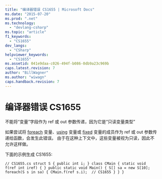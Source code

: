 ```yaml
---
title: "编译器错误 CS1655 | Microsoft Docs"
ms.date: "2015-07-20"
ms.prod: ".net"
ms.technology: 
  - "devlang-csharp"
ms.topic: "article"
f1_keywords: 
  - "CS1655"
dev_langs: 
  - "CSharp"
helpviewer_keywords: 
  - "CS1655"
ms.assetid: 041e9daa-c026-494f-b086-0db9a23c969b
caps.latest.revision: 7
author: "BillWagner"
ms.author: "wiwagn"
caps.handback.revision: 7
---
```

# 编译器错误 CS1655
不能将“变量”字段作为 ref 或 out 参数传递，因为它是“只读变量类型”  
  
 如果尝试将 [foreach](../../csharp/language-reference/keywords/foreach-in.md) 变量、[using](../../csharp/language-reference/keywords/using-statement.md) 变量或 [fixed](../../csharp/language-reference/keywords/fixed-statement.md) 变量的成员作为 ref 或 out 参数传递给函数，会发生此错误。 由于在这种上下文中，这些变量被视为只读，因此不允许这样做。  
  
 下面的示例生成 CS1655:  
  
```  
// CS1655.cs struct S { public int i; } class CMain { static void f(ref int iref) { } public static void Main() { S[] sa = new S[10]; foreach(S s in sa) { CMain.f(ref s.i);  // CS1655 } } }  
```
